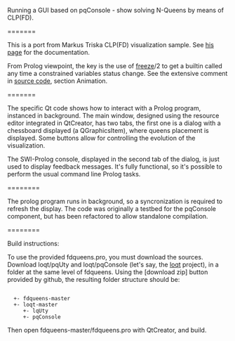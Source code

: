 Running a GUI based on pqConsole - show solving N-Queens by means of CLP(FD).

=======

This is a port from Markus Triska CLP(FD) visualization sample.
See [his page](http://www.logic.at/prolog/queens/queens.html) for the documentation.

From Prolog viewpoint, the key is the use of [freeze](http://www.swi-prolog.org/pldoc/doc_for?object=freeze/2)/2
to get a builtin called any time a constrained variables status change.
See the extensive comment in [source code](http://www.logic.at/prolog/queens/queens.pl), section Animation.

=======

The specific Qt code shows how to interact with a Prolog program, instanced in background.
The main window, designed using the resource editor integrated in QtCreator, has two tabs,
the first one is a dialog with a chessboard displayed (a QGraphicsItem), where queens placement
is displayed. Some buttons allow for controlling the evolution of the visualization.

The SWI-Prolog console, displayed in the second tab of the dialog, is just used to display feedback messages.
It's fully functional, so it's possible to perform the usual command line Prolog tasks.

========

The prolog program runs in background, so a syncronization is required to refresh the display.
The code was originally a testbed for the pqConsole component, but has been refactored
to allow standalone compilation.

========

Build instructions:

To use the provided fdqueens.pro, you must download the sources.
Download loqt/pqUty and loqt/pqConsole (let's say, the [loqt](https://github.com/CapelliC/loqt) project),
in a folder at the same level of fdqueens.
Using the [download zip] button provided by github, the resulting folder structure should be:

~~~~

  +- fdqueens-master
  +- loqt-master
     +- lqUty
     +- pqConsole

~~~~

Then open fdqueens-master/fdqueens.pro with QtCreator, and build.
